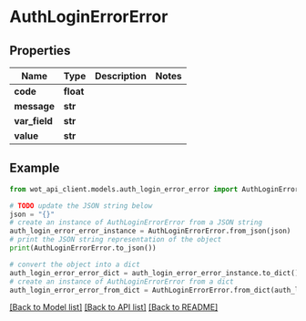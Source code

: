# AuthLoginErrorError


## Properties

Name | Type | Description | Notes
------------ | ------------- | ------------- | -------------
**code** | **float** |  | 
**message** | **str** |  | 
**var_field** | **str** |  | 
**value** | **str** |  | 

## Example

```python
from wot_api_client.models.auth_login_error_error import AuthLoginErrorError

# TODO update the JSON string below
json = "{}"
# create an instance of AuthLoginErrorError from a JSON string
auth_login_error_error_instance = AuthLoginErrorError.from_json(json)
# print the JSON string representation of the object
print(AuthLoginErrorError.to_json())

# convert the object into a dict
auth_login_error_error_dict = auth_login_error_error_instance.to_dict()
# create an instance of AuthLoginErrorError from a dict
auth_login_error_error_from_dict = AuthLoginErrorError.from_dict(auth_login_error_error_dict)
```
[[Back to Model list]](../README.md#documentation-for-models) [[Back to API list]](../README.md#documentation-for-api-endpoints) [[Back to README]](../README.md)



